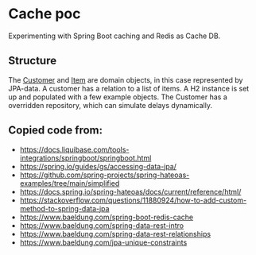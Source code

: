 # Cache poc
Experimenting with Spring Boot caching and Redis as Cache DB.

## Structure
The [Customer](src/main/java/com/wixia/rediscache/persistence/CustomerEo.java)
and [Item](src/main/java/com/wixia/rediscache/persistence/ItemEo.java)
are domain objects, in this case represented by JPA-data.
A customer has a relation to a list of items. A H2 instance is set up and
populated with a few example objects. The Customer has a overridden
repository, which can simulate delays dynamically.

## Copied code from:
* https://docs.liquibase.com/tools-integrations/springboot/springboot.html
* https://spring.io/guides/gs/accessing-data-jpa/
* https://github.com/spring-projects/spring-hateoas-examples/tree/main/simplified
* https://docs.spring.io/spring-hateoas/docs/current/reference/html/
* https://stackoverflow.com/questions/11880924/how-to-add-custom-method-to-spring-data-jpa
* https://www.baeldung.com/spring-boot-redis-cache
* https://www.baeldung.com/spring-data-rest-intro
* https://www.baeldung.com/spring-data-rest-relationships
* https://www.baeldung.com/jpa-unique-constraints
